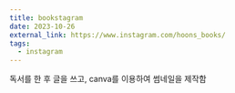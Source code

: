 ```yaml
---
title: bookstagram
date: 2023-10-26
external_link: https://www.instagram.com/hoons_books/
tags:
  - instagram
---
```


독서를 한 후 글을 쓰고, canva를 이용하여 썸네일을 제작함

<!--more-->

